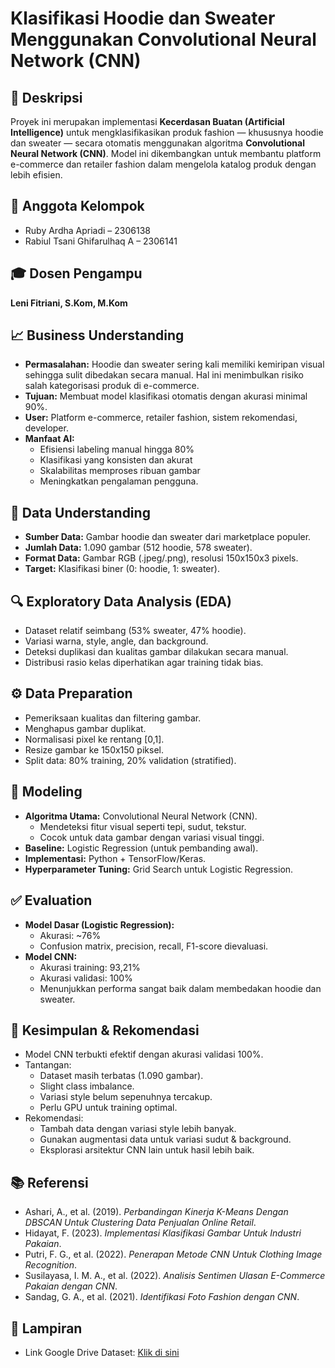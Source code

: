 # Klasifikasi Hoodie dan Sweater Menggunakan Convolutional Neural Network (CNN)

## 📌 Deskripsi
Proyek ini merupakan implementasi **Kecerdasan Buatan (Artificial Intelligence)** untuk mengklasifikasikan produk fashion — khususnya hoodie dan sweater — secara otomatis menggunakan algoritma **Convolutional Neural Network (CNN)**. Model ini dikembangkan untuk membantu platform e-commerce dan retailer fashion dalam mengelola katalog produk dengan lebih efisien.

## 👥 Anggota Kelompok
- Ruby Ardha Apriadi – 2306138  
- Rabiul Tsani Ghifarulhaq A – 2306141

## 🎓 Dosen Pengampu
**Leni Fitriani, S.Kom, M.Kom**

## 📈 Business Understanding
- **Permasalahan:** Hoodie dan sweater sering kali memiliki kemiripan visual sehingga sulit dibedakan secara manual. Hal ini menimbulkan risiko salah kategorisasi produk di e-commerce.
- **Tujuan:** Membuat model klasifikasi otomatis dengan akurasi minimal 90%.
- **User:** Platform e-commerce, retailer fashion, sistem rekomendasi, developer.
- **Manfaat AI:**  
  - Efisiensi labeling manual hingga 80%  
  - Klasifikasi yang konsisten dan akurat  
  - Skalabilitas memproses ribuan gambar  
  - Meningkatkan pengalaman pengguna.

## 📂 Data Understanding
- **Sumber Data:** Gambar hoodie dan sweater dari marketplace populer.
- **Jumlah Data:** 1.090 gambar (512 hoodie, 578 sweater).
- **Format Data:** Gambar RGB (.jpeg/.png), resolusi 150x150x3 pixels.
- **Target:** Klasifikasi biner (0: hoodie, 1: sweater).

## 🔍 Exploratory Data Analysis (EDA)
- Dataset relatif seimbang (53% sweater, 47% hoodie).
- Variasi warna, style, angle, dan background.
- Deteksi duplikasi dan kualitas gambar dilakukan secara manual.
- Distribusi rasio kelas diperhatikan agar training tidak bias.

## ⚙️ Data Preparation
- Pemeriksaan kualitas dan filtering gambar.
- Menghapus gambar duplikat.
- Normalisasi pixel ke rentang [0,1].
- Resize gambar ke 150x150 piksel.
- Split data: 80% training, 20% validation (stratified).

## 🧠 Modeling
- **Algoritma Utama:** Convolutional Neural Network (CNN).
  - Mendeteksi fitur visual seperti tepi, sudut, tekstur.
  - Cocok untuk data gambar dengan variasi visual tinggi.
- **Baseline:** Logistic Regression (untuk pembanding awal).
- **Implementasi:** Python + TensorFlow/Keras.
- **Hyperparameter Tuning:** Grid Search untuk Logistic Regression.

## ✅ Evaluation
- **Model Dasar (Logistic Regression):**
  - Akurasi: ~76%  
  - Confusion matrix, precision, recall, F1-score dievaluasi.
- **Model CNN:**
  - Akurasi training: 93,21%  
  - Akurasi validasi: 100%  
  - Menunjukkan performa sangat baik dalam membedakan hoodie dan sweater.

## 📌 Kesimpulan & Rekomendasi
- Model CNN terbukti efektif dengan akurasi validasi 100%.
- Tantangan:
  - Dataset masih terbatas (1.090 gambar).
  - Slight class imbalance.
  - Variasi style belum sepenuhnya tercakup.
  - Perlu GPU untuk training optimal.
- Rekomendasi:
  - Tambah data dengan variasi style lebih banyak.
  - Gunakan augmentasi data untuk variasi sudut & background.
  - Eksplorasi arsitektur CNN lain untuk hasil lebih baik.

## 📚 Referensi
- Ashari, A., et al. (2019). *Perbandingan Kinerja K-Means Dengan DBSCAN Untuk Clustering Data Penjualan Online Retail*.
- Hidayat, F. (2023). *Implementasi Klasifikasi Gambar Untuk Industri Pakaian*.
- Putri, F. G., et al. (2022). *Penerapan Metode CNN Untuk Clothing Image Recognition*.
- Susilayasa, I. M. A., et al. (2022). *Analisis Sentimen Ulasan E-Commerce Pakaian dengan CNN*.
- Sandag, G. A., et al. (2021). *Identifikasi Foto Fashion dengan CNN*.

## 📂 Lampiran
- Link Google Drive Dataset: [Klik di sini](https://drive.google.com/drive/folders/1cozzcdyttcM0uSr1gKZNU-qVH1Y3mlzi?usp=sharing)
